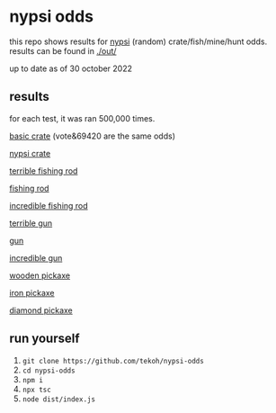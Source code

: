 # nypsi odds

this repo shows results for [nypsi](https://github.com/tekoh/nypsi) (random) crate/fish/mine/hunt odds. results can be found in [./out/](./out/)

up to date as of 30 october 2022

## results

for each test, it was ran 500,000 times.

[basic crate](./out/basic_crate.txt) (vote&69420 are the same odds)

[nypsi crate](./out/nypsi_crate.txt)

[terrible fishing rod](./out/terrible_fishing_rod.txt)

[fishing rod](./out/fishing_rod.txt)

[incredible fishing rod](./out/incredible_fishing_rod.txt)

[terrible gun](./out/terrible_gun.txt)

[gun](./out/terrible_gun.txt)

[incredible gun](./out/incredible_gun.txt)

[wooden pickaxe](./out/wooden_pickaxe.txt)

[iron pickaxe](./out/iron_pickaxe.txt)

[diamond pickaxe](./out/diamond_pickaxe.txt)

## run yourself

1. `git clone https://github.com/tekoh/nypsi-odds`
2. `cd nypsi-odds`
3. `npm i`
4. `npx tsc`
5. `node dist/index.js`
